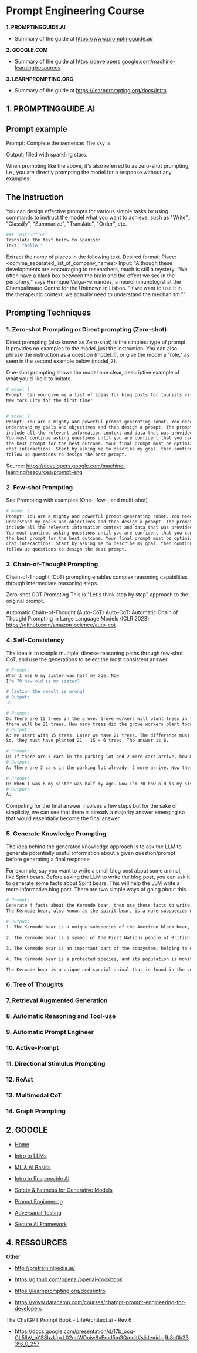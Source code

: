 # Prompt Engineering Course

**1. PROMPTINGGUIDE.AI**
- Summary of the guide at https://www.promptingguide.ai/

**2. GOOGLE.COM**
- Summary of the guide at https://developers.google.com/machine-learning/resources

**3. LEARNPROMPTING.ORG**
- Summary of the guide at 
https://learnprompting.org/docs/intro


## 1. PROMPTINGGUIDE.AI

## Prompt example
Prompt:
Complete the sentence: 
The sky is


Output:
filled with sparkling stars.

When prompting like the above, it's also referred to as zero-shot prompting, i.e., you are directly prompting the model for a response without any examples

## The Instruction
You can design effective prompts for various simple tasks by using commands to instruct the model what you want to achieve, such as "Write", "Classify", "Summarize", "Translate", "Order", etc.

```bash
### Instruction
Translate the text below to Spanish:
Text: "hello!"
```

Extract the name of places in the following text. 
Desired format:
Place: <comma_separated_list_of_company_names>
Input: "Although these developments are encouraging to researchers, much is still a mystery. “We often have a black box between the brain and the effect we see in the periphery,” says Henrique Veiga-Fernandes, a neuroimmunologist at the Champalimaud Centre for the Unknown in Lisbon. “If we want to use it in the therapeutic context, we actually need to understand the mechanism.""


## Prompting Techniques

### 1. Zero-shot Prompting or Direct prompting (Zero-shot)

Direct prompting (also known as Zero-shot) is the simplest type of prompt. It provides no examples to the model, just the instruction. You can also phrase the instruction as a question (model_1), or give the model a "role," as seen in the second example below (model_2).

One-shot prompting shows the model one clear, descriptive example of what you'd like it to imitate.


```bash
# model_1
Prompt: Can you give me a list of ideas for blog posts for tourists visiting
New York City for the first time?



```

```bash
# model_2
Prompt: You are a mighty and powerful prompt-generating robot. You need to
understand my goals and objectives and then design a prompt. The prompt should
include all the relevant information context and data that was provided to you.
You must continue asking questions until you are confident that you can produce
the best prompt for the best outcome. Your final prompt must be optimized for
chat interactions. Start by asking me to describe my goal, then continue with
follow-up questions to design the best prompt.
```



Source: https://developers.google.com/machine-learning/resources/prompt-eng


### 2. Few-shot Prompting

See Prompting with examples (One-, few-, and multi-shot)

```bash
# model_2
Prompt: You are a mighty and powerful prompt-generating robot. You need to
understand my goals and objectives and then design a prompt. The prompt should
include all the relevant information context and data that was provided to you.
You must continue asking questions until you are confident that you can produce
the best prompt for the best outcome. Your final prompt must be optimized for
chat interactions. Start by asking me to describe my goal, then continue with
follow-up questions to design the best prompt.
```


### 3. Chain-of-Thought Prompting

Chain-of-Thought (CoT) prompting enables complex reasoning capabilities through intermediate reasoning steps.

Zero-shot COT Prompting
This is "Let's think step by step" approach to the original prompt.

Automatic Chain-of-Thought (Auto-CoT)
Auto-CoT: Automatic Chain of Thought Prompting in Large Language Models (ICLR 2023)
https://github.com/amazon-science/auto-cot


### 4. Self-Consistency

The idea is to sample multiple, diverse reasoning paths through few-shot CoT, and use the generations to select the most consistent answer. 



```bash
# Prompt:
When I was 6 my sister was half my age. Now
I'm 70 how old is my sister?

# Caution the result is wrong!
# Output:
35

```

```bash
# Prompt:
Q: There are 15 trees in the grove. Grove workers will plant trees in the grove today. After they are done,
there will be 21 trees. How many trees did the grove workers plant today?
# Output:
A: We start with 15 trees. Later we have 21 trees. The difference must be the number of trees they planted.
So, they must have planted 21 - 15 = 6 trees. The answer is 6.

# Prompt:
Q: If there are 3 cars in the parking lot and 2 more cars arrive, how many cars are in the parking lot?
# Output:
A: There are 3 cars in the parking lot already. 2 more arrive. Now there are 3 + 2 = 5 cars. The answer is 5.

# Prompt:
Q: When I was 6 my sister was half my age. Now I’m 70 how old is my sister?
# Output:
A:
```


Computing for the final answer involves a few steps but for the sake of simplicity, we can see that there is already a majority answer emerging so that would essentially become the final answer.

### 5. Generate Knowledge Prompting

The idea behind the generated knowledge approach is to ask the LLM to generate potentially useful information about a given question/prompt before generating a final response.

For example, say you want to write a small blog post about some animal, like Spirit bears. Before asking the LLM to write the blog post, you can ask it to generate some facts about Spirit bears. This will help the LLM write a more informative blog post. There are two simple ways of going about this.

```bash
# Prompt:
Generate 4 facts about the Kermode bear, then use these facts to write a short blog post using the information:
The Kermode bear, also known as the spirit bear, is a rare subspecies of the American black bear that is found in the coastal regions of British Columbia, Canada. 

# Output:
1. The Kermode bear is a unique subspecies of the American black bear, with approximately 10% of the population having white fur. 

2. The Kermode bear is a symbol of the First Nations people of British Columbia, and is seen as a spirit animal. 

3. The Kermode bear is an important part of the ecosystem, helping to disperse seeds and maintain the balance of the forest. 

4. The Kermode bear is a protected species, and its population is monitored closely by the provincial government.

The Kermode bear is a unique and special animal that is found in the coastal regions of British Columbia, Canada. Approximately 10% of the population of this subspecies of the American black bear have white fur, making them a rare sight. The Kermode bear is a symbol of the First Nations people of British Columbia, and is seen as a spirit animal. It is an important part of the ecosystem, helping to disperse seeds and maintain the balance of the forest. The Kermode bear is a protected species, and its population is monitored closely by the provincial government. It is a beautiful and majestic animal, and it is important that we do our part to protect and conserve this species.
```


### 6. Tree of Thoughts

### 7. Retrieval Augmented Generation

### 8. Automatic Reasoning and Tool-use

### 9. Automatic Prompt Engineer

### 10. Active-Prompt

### 11. Directional Stimulus Prompting

### 12. ReAct

### 13. Multimodal CoT

### 14. Graph Prompting

## 2. GOOGLE

- <a href="https://developers.google.com/machine-learning/resources">Home</a>

- <a href="https://developers.google.com/machine-learning/resources/intro-llms">Intro to LLMs</a>

- <a href="https://developers.google.com/machine-learning/resources/ml-ai-basics">ML &amp; AI Basics</a>

- <a href="https://developers.google.com/machine-learning/resources/intro-responsible-ai">Intro to Responsible AI</a>

- <a href="https://developers.google.com/machine-learning/resources/safety-gen-ai">Safety &amp; Fairness for Generative Models</a>

- <a href="https://developers.google.com/machine-learning/resources/prompt-eng">Prompt Engineering</a>

- <a href="https://developers.google.com/machine-learning/resources/adv-testing">Adversarial Testing</a>

- <a href="https://developers.google.com/machine-learning/resources/saif">Secure AI Framework</a>





## 4. RESSOURCES

**Other**
- http://pretrain.nlpedia.ai/
- https://github.com/openai/openai-cookbook
- https://learnprompting.org/docs/intro

- https://www.datacamp.com/courses/chatgpt-prompt-engineering-for-developers

The ChatGPT Prompt Book - LifeArchitect.ai - Rev 6
- https://docs.google.com/presentation/d/17b_ocq-GL5lhV_bYSShzUgxL02mtWDoiw9xEroJ5m3Q/edit#slide=id.g1b8e0b333f6_0_257



